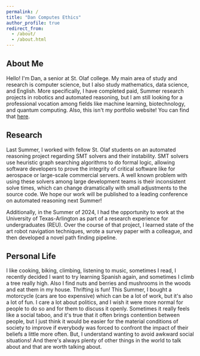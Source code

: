 ```yaml
---
permalink: /
title: "Dan Computes Ethics"
author_profile: true
redirect_from: 
  - /about/
  - /about.html
---
```


About Me
---
Hello! I'm Dan, a senior at St. Olaf college. My main area of study and research is computer science, but I also study mathematics, data science, and English. More specifically, I have completed paid, Summer research projects in robotics and automated reasoning, but I am still looking for a professional vocation among fields like machine learning, biotechnology, and quantum computing. Also, this isn't my portfolio website! You can find that [here](https://danexistsmaybe.xyz/).

Research 
---
Last Summer, I worked with fellow St. Olaf students on an automated reasoning project regarding SMT solvers and their instability. SMT solvers use heuristic graph searching algorithms to do formal logic, allowing software developers to prove the integrity of critical software like for aerospace or large-scale commercial servers. A well known problem with using these solvers among large development teams is their inconsistent solve times, which can change dramatically with small adjustments to the source code. We hope our work will be published to a leading conference on automated reasoning next Summer!

Additionally, in the Summer of 2024, I had the opportunity to work at the University of Texas-Arlington as part of a research experience for undergraduates (REU). Over the course of that project, I learned state of the art robot navigation techniques, wrote a survey paper with a colleague, and then developed a novel path finding pipeline. 

Personal Life
---
I like cooking, biking, climbing, listening to music, sometimes I read, I recently decided I want to try learning Spanish again, and sometimes I climb a tree really high. Also I find nuts and berries and mushrooms in the woods and eat them in my house. Thrifting is fun! This Summer, I bought a motorcycle (cars are too expensive) which can be a lot of work, but it's also a lot of fun. I care a lot about politics, and I wish it were more normal for people to do so and for them to discuss it openly. Sometimes it really feels like a social taboo, and it's true that it often brings contention between people, but I just think it would be easier for the material conditions of society to improve if everybody was forced to confront the impact of their beliefs a little more often. But, I understand wanting to avoid awkward social situations! And there's always plenty of other things in the world to talk about and that are worth talking about.
